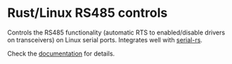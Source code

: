 Rust/Linux RS485 controls
=========================

Controls the RS485 functionality (automatic RTS to enabled/disable drivers on
transceivers) on Linux serial ports. Integrates well with
[serial-rs](https://crates.io/crates/serial).

Check the [documentation](https://docs.rs/rs485) for details.

